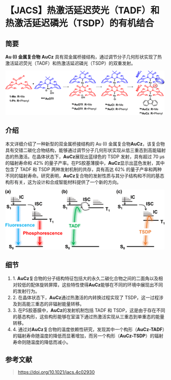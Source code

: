 ﻿
#  【JACS】热激活延迟荧光（TADF）和热激活延迟磷光（TSDP）的有机结合 
 


## 简要

**Au (I) 金属复合物** **AuCz** 具有双金属桥接结构，通过调节分子几何形状实现了热激活延迟荧光（TADF）和热激活延迟磷光（TSDP）的双重发射。

![](../asset/2024-07-15_0ee2f9332f34b24b9d309d734e8a6c9f_0.gif)

## 介绍

本文详细介绍了一种新型的双金属桥接结构的 Au (I) 金属复合物**AuCz**，该复合物具有交错二碳化合物结构，能够通过调节分子几何形状实现从低三重态到高能辐射态的热激活。在晶体状态下，**AuCz**展现出蓝绿色的 TSDP 发射，具有超过 70 μs的辐射寿命和 42% 的量子产率。在PS胶基薄膜中，**AuCz**显示出蓝色发射，其中包含了 TADF 和 TSDP 两种发射机制的共存，具有高达 62% 的量子产率和两种不同的辐射寿命。研究表明，**AuCz**复合物的发射性质与其分子结构和不同的基态构形有关，这为设计和合成智能材料提供了一个新的方向。

![](../asset/2024-07-15_25034e99a4617bfcdef9ae3eda7540ac_1.gif)

## 细节

1. 1. **AuCz**复合物的分子结构特征包括大的永久二碳化合物之间的二面角以及相对较低的配体旋转屏障，这些特性使得**AuCz**能够在不同的环境中展现出不同的发射行为。
2. 2. 在晶体状态下，**AuCz**通过热激活的内转换过程实现了 TSDP，这一过程涉及到高能三重态的非辐射能量转移。
3. 3. 在PS胶基膜中，**AuCz**的发射机制包括 TADF 和 TSDP，这是由于存在不同的基态构形，这些构形能够在室温下通过热激活实现从三重态到单重态的能量转移。
4. 4. 通过对**AuCz**复合物的温度依赖性研究，发现其中一个构形（**AuCz-TADF**）的辐射寿命随温度的降低而显著增加，而另一个构形（**AuCz-TSDP**）的辐射寿命则随温度的降低而减小。

## 参考文献

>https://doi.org/10.1021/jacs.4c02930
